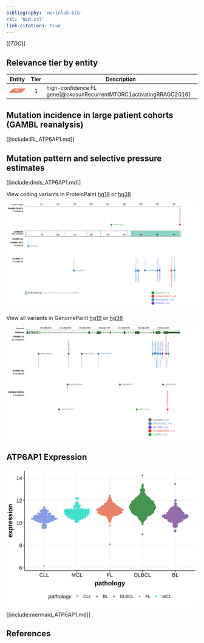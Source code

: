 ```yaml
---
bibliography: 'morinlab.bib'
csl: 'NLM.csl'
link-citations: true
---
```

[[_TOC_]]


## Relevance tier by entity

|Entity|Tier|Description            |
|:------:|:----:|-----------------------|
|![FL](images/icons/FL_tier1.png)    |1   |high-confidence FL gene[@okosunRecurrentMTORC1activatingRRAGC2016]|

## Mutation incidence in large patient cohorts (GAMBL reanalysis)

[[include:FL_ATP6AP1.md]]

## Mutation pattern and selective pressure estimates

[[include:dnds_ATP6AP1.md]]

View coding variants in ProteinPaint [hg19](https://morinlab.github.io/LLMPP/GAMBL/ATP6AP1_protein.html)  or [hg38](https://morinlab.github.io/LLMPP/GAMBL/ATP6AP1_protein_hg38.html)

![](images/proteinpaint/ATP6AP1_NM_001183.svg)

View all variants in GenomePaint [hg19](https://morinlab.github.io/LLMPP/GAMBL/ATP6AP1.html)  or [hg38](https://morinlab.github.io/LLMPP/GAMBL/ATP6AP1_hg38.html)

![](images/proteinpaint/ATP6AP1.svg)

## ATP6AP1 Expression
![](images/gene_expression/ATP6AP1_by_pathology.svg)
<!-- ORIGIN: okosunRecurrentMTORC1activatingRRAGC2016a -->
<!-- FL: okosunRecurrentMTORC1activatingRRAGC2016a -->

[[include:mermaid_ATP6AP1.md]]

## References
